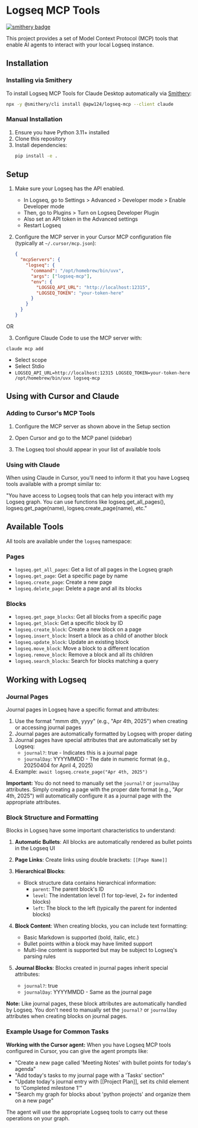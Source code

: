 # Logseq MCP Tools

[![smithery badge](https://smithery.ai/badge/@apw124/logseq-mcp)](https://smithery.ai/server/@apw124/logseq-mcp)

This project provides a set of Model Context Protocol (MCP) tools that enable AI agents to interact with your local Logseq instance.

## Installation

### Installing via Smithery

To install Logseq MCP Tools for Claude Desktop automatically via [Smithery](https://smithery.ai/server/@apw124/logseq-mcp):

```bash
npx -y @smithery/cli install @apw124/logseq-mcp --client claude
```

### Manual Installation

1. Ensure you have Python 3.11+ installed
2. Clone this repository
3. Install dependencies:
   ```bash
   pip install -e .
   ```

## Setup

1. Make sure your Logseq has the API enabled. 
   - In Logseq, go to Settings > Advanced > Developer mode > Enable Developer mode
   - Then, go to Plugins > Turn on Logseq Developer Plugin
   - Also set an API token in the Advanced settings
   - Restart Logseq

2. Configure the MCP server in your Cursor MCP configuration file (typically at `~/.cursor/mcp.json`):
   ```json
   {
     "mcpServers": {
       "logseq": {
         "command": "/opt/homebrew/bin/uvx",
         "args": ["logseq-mcp"],
         "env": {
           "LOGSEQ_API_URL": "http://localhost:12315",
           "LOGSEQ_TOKEN": "your-token-here"
         }
       }
     }
   }
   ```
OR

3. Configure Claude Code to use the MCP server with:
```
claude mcp add
```
- Select scope
- Select Stdio
- `LOGSEQ_API_URL=http://localhost:12315 LOGSEQ_TOKEN=your-token-here /opt/homebrew/bin/uvx logseq-mcp`

## Using with Cursor and Claude

### Adding to Cursor's MCP Tools

1. Configure the MCP server as shown above in the Setup section

2. Open Cursor and go to the MCP panel (sidebar)

3. The Logseq tool should appear in your list of available tools

### Using with Claude

When using Claude in Cursor, you'll need to inform it that you have Logseq tools available with a prompt similar to:

"You have access to Logseq tools that can help you interact with my Logseq graph. You can use functions like logseq.get_all_pages(), logseq.get_page(name), logseq.create_page(name), etc."

## Available Tools

All tools are available under the `logseq` namespace:

### Pages
- `logseq.get_all_pages`: Get a list of all pages in the Logseq graph
- `logseq.get_page`: Get a specific page by name
- `logseq.create_page`: Create a new page
- `logseq.delete_page`: Delete a page and all its blocks

### Blocks
- `logseq.get_page_blocks`: Get all blocks from a specific page
- `logseq.get_block`: Get a specific block by ID
- `logseq.create_block`: Create a new block on a page
- `logseq.insert_block`: Insert a block as a child of another block
- `logseq.update_block`: Update an existing block
- `logseq.move_block`: Move a block to a different location
- `logseq.remove_block`: Remove a block and all its children
- `logseq.search_blocks`: Search for blocks matching a query

## Working with Logseq

### Journal Pages

Journal pages in Logseq have a specific format and attributes:

1. Use the format "mmm dth, yyyy" (e.g., "Apr 4th, 2025") when creating or accessing journal pages
2. Journal pages are automatically formatted by Logseq with proper dating
3. Journal pages have special attributes that are automatically set by Logseq:
   - `journal?`: true - Indicates this is a journal page
   - `journalDay`: YYYYMMDD - The date in numeric format (e.g., 20250404 for April 4, 2025)
4. Example: `await logseq.create_page("Apr 4th, 2025")`

**Important:** You do not need to manually set the `journal?` or `journalDay` attributes. Simply creating a page with the proper date format (e.g., "Apr 4th, 2025") will automatically configure it as a journal page with the appropriate attributes.

### Block Structure and Formatting

Blocks in Logseq have some important characteristics to understand:

1. **Automatic Bullets**: All blocks are automatically rendered as bullet points in the Logseq UI
2. **Page Links**: Create links using double brackets: `[[Page Name]]`
3. **Hierarchical Blocks**:
   - Block structure data contains hierarchical information:
     - `parent`: The parent block's ID
     - `level`: The indentation level (1 for top-level, 2+ for indented blocks)
     - `left`: The block to the left (typically the parent for indented blocks)

4. **Block Content**: When creating blocks, you can include text formatting:
   - Basic Markdown is supported (bold, italic, etc.)
   - Bullet points within a block may have limited support
   - Multi-line content is supported but may be subject to Logseq's parsing rules

5. **Journal Blocks**: Blocks created in journal pages inherit special attributes:
   - `journal?`: true
   - `journalDay`: YYYYMMDD - Same as the journal page

**Note:** Like journal pages, these block attributes are automatically handled by Logseq. You don't need to manually set the `journal?` or `journalDay` attributes when creating blocks on journal pages.

### Example Usage for Common Tasks

**Working with the Cursor agent:**
When you have Logseq MCP tools configured in Cursor, you can give the agent prompts like:

- "Create a new page called 'Meeting Notes' with bullet points for today's agenda"
- "Add today's tasks to my journal page with a 'Tasks' section"
- "Update today's journal entry with [[Project Plan]], set its child element to 'Completed milestone 1'"
- "Search my graph for blocks about 'python projects' and organize them on a new page"

The agent will use the appropriate Logseq tools to carry out these operations on your graph.
